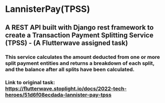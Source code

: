 # LannisterPay(TPSS)
## A REST API built with Django rest framework to create a Transaction Payment Splitting Service (TPSS) - (A Flutterwave assigned task)
### This service calculates the amount deducted from one or more split payment entities and returns a breakdown of each split, and the balance after all splits have been calculated.

### Link to original task: https://flutterwave.stoplight.io/docs/2022-tech-heroes/51d6f08ecdada-lannister-pay-tpss
